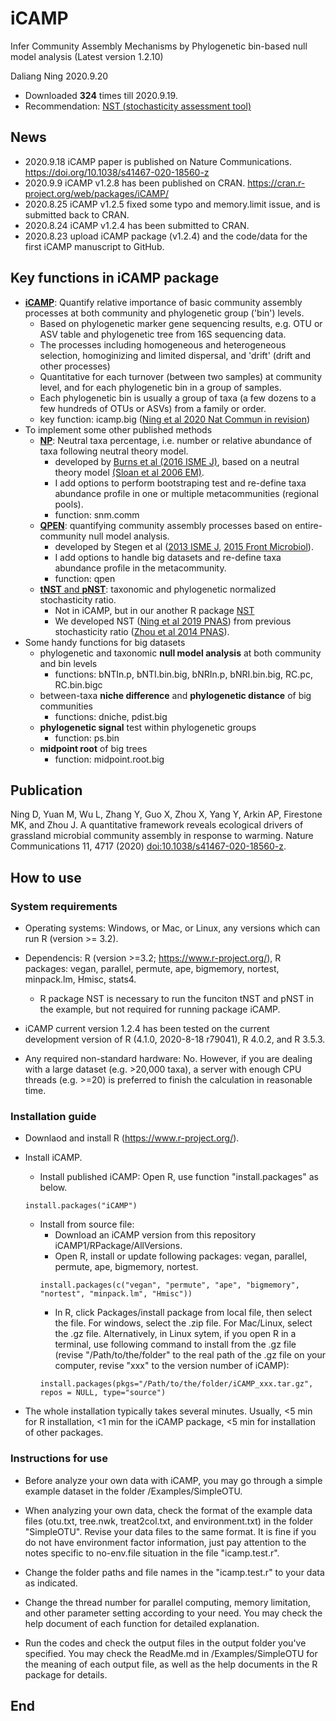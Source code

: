 # iCAMP
Infer Community Assembly Mechanisms by Phylogenetic bin-based null model analysis (Latest version 1.2.10)

Daliang Ning  2020.9.20
- Downloaded **324** times till 2020.9.19.
- Recommendation: [NST (stochasticity assessment tool)](https://github.com/DaliangNing/NST) 
## News
- 2020.9.18 iCAMP paper is published on Nature Communications. https://doi.org/10.1038/s41467-020-18560-z
- 2020.9.9  iCAMP v1.2.8 has been published on CRAN. https://cran.r-project.org/web/packages/iCAMP/
- 2020.8.25 iCAMP v1.2.5 fixed some typo and memory.limit issue, and is submitted back to CRAN.
- 2020.8.24 iCAMP v1.2.4 has been submitted to CRAN.
- 2020.8.23 upload iCAMP package (v1.2.4) and the code/data for the first iCAMP manuscript to GitHub.

## Key functions in iCAMP package
- [**iCAMP**](https://doi.org/10.1101/2020.02.22.960872): Quantify relative importance of basic community assembly processes at both community and phylogenetic group ('bin') levels.  
  - Based on phylogenetic marker gene sequencing results, e.g. OTU or ASV table and phylogenetic tree from 16S sequencing data.
  - The processes including homogeneous and heterogeneous selection, homoginizing and limited dispersal, and 'drift' (drift and other processes)
  - Quantitative for each turnover (between two samples) at community level, and for each phylogenetic bin in a group of samples.
  - Each phylogenetic bin is usually a group of taxa (a few dozens to a few hundreds of OTUs or ASVs) from a family or order.
  - key function: icamp.big ([Ning et al 2020 Nat Commun in revision](https://doi.org/10.1101/2020.02.22.960872))
- To implement some other published methods
  - [**NP**](https://doi.org/10.1038/ismej.2015.142): Neutral taxa percentage, i.e. number or relative abundance of taxa following neutral theory model.
    - developed by [Burns et al (2016 ISME J)](https://doi.org/10.1038/ismej.2015.142), based on a neutral theory model [(Sloan et al 2006 EM)](https://doi.org/10.1111/j.1462-2920.2005.00956.x).
    - I add options to perform bootstraping test and re-define taxa abundance profile in one or multiple metacommunities (regional pools).
    - function: snm.comm
  - [**QPEN**](https://doi.org/10.1038/ismej.2013.93): quantifying community assembly processes based on entire-community null model analysis. 
    - developed by Stegen et al ([2013 ISME J](https://doi.org/10.1038/ismej.2013.93), [2015 Front Microbiol](https://doi.org/10.3389/fmicb.2015.00370)).
    - I add options to handle big datasets and re-define taxa abundance profile in the metacommunity.
    - function: qpen
  - [**tNST** and **pNST**](https://doi.org/10.1073/pnas.1904623116): taxonomic and phylogenetic normalized stochasticity ratio.
    - Not in iCAMP, but in our another R package [NST](https://cran.r-project.org/web/packages/NST/index.html)
    - We developed NST ([Ning et al 2019 PNAS](https://doi.org/10.1073/pnas.1904623116)) from previous stochasticity ratio ([Zhou et al 2014 PNAS](https://doi.org/10.1073/pnas.1324044111)).
- Some handy functions for big datasets
  - phylogenetic and taxonomic **null model analysis** at both community and bin levels
    - functions: bNTIn.p, bNTI.bin.big, bNRIn.p, bNRI.bin.big, RC.pc, RC.bin.bigc
  - between-taxa **niche difference** and **phylogenetic distance** of big communities
    - functions: dniche, pdist.big
  - **phylogenetic signal** test within phylogenetic groups
    - function: ps.bin
  - **midpoint root** of big trees
    - function: midpoint.root.big

## Publication
Ning D, Yuan M, Wu L, Zhang Y, Guo X, Zhou X, Yang Y, Arkin AP, Firestone MK, and Zhou J. A quantitative framework reveals ecological drivers of grassland microbial community assembly in response to warming. Nature Communications 11, 4717 (2020) [doi:10.1038/s41467-020-18560-z](https://doi.org/10.1038/s41467-020-18560-z).

## How to use
### System requirements

- Operating systems: Windows, or Mac, or Linux, any versions which can run R (version >= 3.2).

- Dependencis: R (version >=3.2; https://www.r-project.org/), R packages: vegan, parallel, permute, ape, bigmemory, nortest, minpack.lm, Hmisc, stats4.
  - R package NST is necessary to run the funciton tNST and pNST in the example, but not required for running package iCAMP.

- iCAMP current version 1.2.4 has been tested on the current development version of R (4.1.0, 2020-8-18 r79041), R 4.0.2, and R 3.5.3. 

- Any required non-standard hardware: No. However, if you are dealing with a large dataset (e.g. >20,000 taxa), a server with enough CPU threads (e.g. >=20) is preferred to finish the calculation in reasonable time.

### Installation guide

- Downlaod and install R (https://www.r-project.org/).

- Install iCAMP.

  - Install published iCAMP: Open R, use function "install.packages" as below.
  ```
  install.packages("iCAMP")
  ```
  - Install from source file:
    - Download an iCAMP version from this repository iCAMP1/RPackage/AllVersions.
    - Open R, install or update following packages: vegan, parallel, permute, ape, bigmemory, nortest.
    ```
    install.packages(c("vegan", "permute", "ape", "bigmemory", "nortest", "minpack.lm", "Hmisc"))
    ```   
    - In R, click Packages/install package from local file, then select the file. For windows, select the .zip file. For Mac/Linux, select the .gz file. Alternatively, in Linux sytem, if you open R in a terminal, use following command to install from the .gz file (revise "/Path/to/the/folder" to the real path of the .gz file on your computer, revise "xxx" to the version number of iCAMP):
    ```
    install.packages(pkgs="/Path/to/the/folder/iCAMP_xxx.tar.gz", repos = NULL, type="source")
    ```

- The whole installation typically takes several minutes. Usually, <5 min for R installation, <1 min for the iCAMP package, <5 min for installation of other packages.

### Instructions for use
- Before analyze your own data with iCAMP, you may go through a simple example dataset in the folder /Examples/SimpleOTU.

- When analyzing your own data, check the format of the example data files (otu.txt, tree.nwk, treat2col.txt, and environment.txt) in the folder "SimpleOTU". Revise your data files to the same format. It is fine if you do not have environment factor information, just pay attention to the notes specific to no-env.file situation in the file "icamp.test.r".

- Change the folder paths and file names in the "icamp.test.r" to your data as indicated. 

- Change the thread number for parallel computing, memory limitation, and other parameter setting according to your need. You may check the help document of each function for detailed explanation.

- Run the codes and check the output files in the output folder you've specified. You may check the ReadMe.md in /Examples/SimpleOTU for the meaning of each output file, as well as the help documents in the R package for details.

## End
